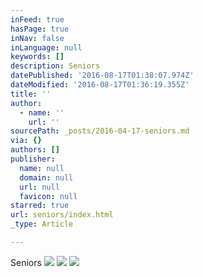 ```yaml
---
inFeed: true
hasPage: true
inNav: false
inLanguage: null
keywords: []
description: Seniors
datePublished: '2016-08-17T01:38:07.974Z'
dateModified: '2016-08-17T01:36:19.355Z'
title: ''
author:
  - name: ''
    url: ''
sourcePath: _posts/2016-04-17-seniors.md
via: {}
authors: []
publisher:
  name: null
  domain: null
  url: null
  favicon: null
starred: true
url: seniors/index.html
_type: Article

---
```

Seniors
![](https://the-grid-user-content.s3-us-west-2.amazonaws.com/7419f4f4-1870-443d-b871-9904a29308f7.jpg)
![](https://the-grid-user-content.s3-us-west-2.amazonaws.com/3c61cb13-5b07-49b8-9b59-b53bcf3041d8.jpg)
![](https://the-grid-user-content.s3-us-west-2.amazonaws.com/c0e2016b-1037-4280-a75e-c3ccc818ed16.jpg)